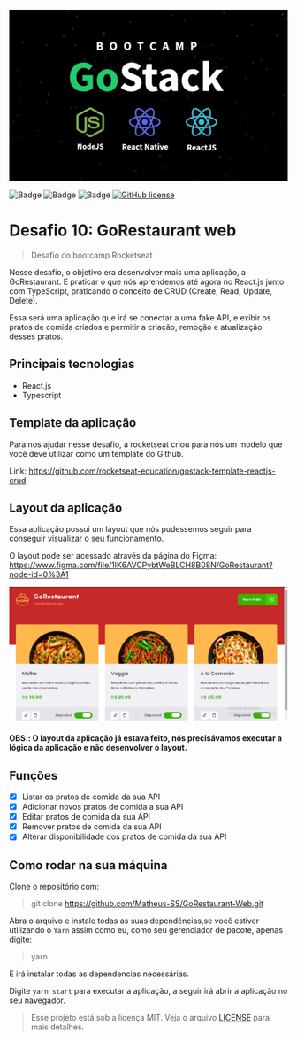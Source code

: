<p align="center">
  <img src="screens/01.jpg"/>
</p>

![Badge](https://img.shields.io/github/issues/Matheus-SS/GoRestaurant-Web)
![Badge](https://img.shields.io/github/forks/Matheus-SS/GoRestaurant-Web)
![Badge](https://img.shields.io/github/stars/Matheus-SS/GoRestaurant-Web)
[![GitHub license](https://img.shields.io/github/license/Matheus-SS/GoRestaurant-Web?style=plastic)](https://github.com/Matheus-SS/GoRestaurant-Web/blob/master/LICENSE)

# Desafio 10: GoRestaurant web
> Desafio do bootcamp Rocketseat

Nesse desafio, o objetivo era desenvolver mais uma aplicação, a GoRestaurant. E praticar o que nós aprendemos até agora no React.js junto com TypeScript, praticando o conceito de CRUD (Create, Read, Update, Delete).

Essa será uma aplicação que irá se conectar a uma fake API, e exibir os pratos de comida criados e permitir a criação, remoção e atualização desses pratos.


## Principais tecnologias 
- React.js
- Typescript


## Template da aplicação
Para nos ajudar nesse desafio, a rocketseat criou para nós um modelo que você deve utilizar como um template do Github.

Link: https://github.com/rocketseat-education/gostack-template-reactjs-crud

## Layout da aplicação
Essa aplicação possui um layout que nós pudessemos seguir para conseguir visualizar o seu funcionamento.

O layout pode ser acessado através da página do Figma: https://www.figma.com/file/1lK6AVCPybtWeBLCH8B08N/GoRestaurant?node-id=0%3A1

  ![](screens/02.png)

#### OBS.: O layout da aplicação já estava feito, nós precisávamos executar a lógica da aplicação e não desenvolver o layout.

## Funções
- [x] Listar os pratos de comida da sua API
- [x] Adicionar novos pratos de comida a sua API
- [x] Editar pratos de comida da sua API
- [x] Remover pratos de comida da sua API
- [x] Alterar disponibilidade dos pratos de comida da sua API

## Como rodar na sua máquina

Clone o repositório com:
> git clone https://github.com/Matheus-SS/GoRestaurant-Web.git

Abra o arquivo e instale todas as suas dependências,se você estiver utilizando o `Yarn` assim como eu, como seu gerenciador de pacote, apenas digite:
> yarn

E irá instalar todas as dependencias necessárias.

Digite `yarn start` para executar a aplicação, a seguir irá abrir a aplicação no seu navegador.

> Esse projeto está sob a licença MIT. Veja o arquivo [LICENSE](https://github.com/Matheus-SS/GoRestaurant-Web/blob/master/LICENSE) para mais detalhes.
